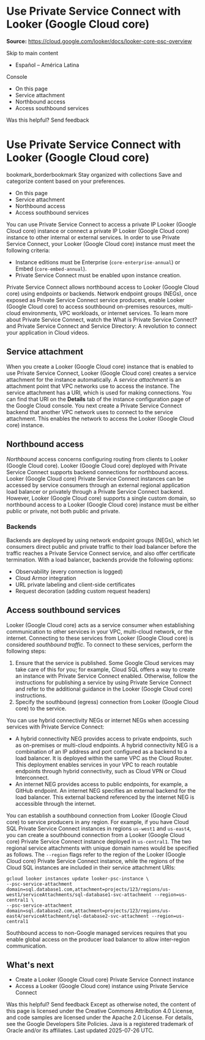 # Use Private Service Connect with Looker (Google Cloud core)

**Source:** https://cloud.google.com/looker/docs/looker-core-psc-overview

Skip to main content 
  * Español – América Latina

Console 


  * On this page
  * Service attachment
  * Northbound access
  * Access southbound services




Was this helpful?
Send feedback 
#  Use Private Service Connect with Looker (Google Cloud core)
bookmark_borderbookmark Stay organized with collections  Save and categorize content based on your preferences.
  * On this page
  * Service attachment
  * Northbound access
  * Access southbound services


You can use Private Service Connect to access a private IP Looker (Google Cloud core) instance or connect a private IP Looker (Google Cloud core) instance to other internal or external services. In order to use Private Service Connect, your Looker (Google Cloud core) instance must meet the following criteria:
  * Instance editions must be Enterprise (`core-enterprise-annual`) or Embed (`core-embed-annual`).
  * Private Service Connect must be enabled upon instance creation.


Private Service Connect allows northbound access to Looker (Google Cloud core) using endpoints or backends. Network endpoint groups (NEGs), once exposed as Private Service Connect service producers, enable Looker (Google Cloud core) to access southbound on-premises resources, multi-cloud environments, VPC workloads, or internet services.
To learn more about Private Service Connect, watch the What is Private Service Connect? and Private Service Connect and Service Directory: A revolution to connect your application in Cloud videos.
## Service attachment
When you create a Looker (Google Cloud core) instance that is enabled to use Private Service Connect, Looker (Google Cloud core) creates a service attachment for the instance automatically. A _service attachment_ is an attachment point that VPC networks use to access the instance. The service attachment has a URI, which is used for making connections. You can find that URI on the **Details** tab of the instance configuration page of the Google Cloud console.
You next create a Private Service Connect backend that another VPC network uses to connect to the service attachment. This enables the network to access the Looker (Google Cloud core) instance.
## Northbound access
_Northbound_ access concerns configuring routing from clients to Looker (Google Cloud core). Looker (Google Cloud core) deployed with Private Service Connect supports backend connections for northbound access.
Looker (Google Cloud core) Private Service Connect instances can be accessed by service consumers through an external regional application load balancer or privately through a Private Service Connect backend. However, Looker (Google Cloud core) supports a single custom domain, so northbound access to a Looker (Google Cloud core) instance must be either public or private, not both public and private.
### Backends
Backends are deployed by using network endpoint groups (NEGs), which let consumers direct public and private traffic to their load balancer before the traffic reaches a Private Service Connect service, and also offer certificate termination. With a load balancer, backends provide the following options:
  * Observability (every connection is logged)
  * Cloud Armor integration
  * URL private labeling and client-side certificates
  * Request decoration (adding custom request headers)


## Access southbound services
Looker (Google Cloud core) acts as a service consumer when establishing communication to other services in your VPC, multi-cloud network, or the internet. Connecting to these services from Looker (Google Cloud core) is considered _southbound traffic_.
To connect to these services, perform the following steps:
  1. Ensure that the service is published. Some Google Cloud services may take care of this for you; for example, Cloud SQL offers a way to create an instance with Private Service Connect enabled. Otherwise, follow the instructions for publishing a service by using Private Service Connect and refer to the additional guidance in the Looker (Google Cloud core) instructions.
  2. Specify the southbound (egress) connection from Looker (Google Cloud core) to the service.


You can use hybrid connectivity NEGs or internet NEGs when accessing services with Private Service Connect:
  * A hybrid connectivity NEG provides access to private endpoints, such as on-premises or multi-cloud endpoints. A hybrid connectivity NEG is a combination of an IP address and port configured as a backend to a load balancer. It is deployed within the same VPC as the Cloud Router. This deployment enables services in your VPC to reach routable endpoints through hybrid connectivity, such as Cloud VPN or Cloud Interconnect.
  * An internet NEG provides access to public endpoints, for example, a GitHub endpoint. An internet NEG specifies an external backend for the load balancer. This external backend referenced by the internet NEG is accessible through the internet.


You can establish a southbound connection from Looker (Google Cloud core) to service producers in any region. For example, if you have Cloud SQL Private Service Connect instances in regions `us-west1` and `us-east4`, you can create a southbound connection from a Looker (Google Cloud core) Private Service Connect instance deployed in `us-central1`.
The two regional service attachments with unique domain names would be specified as follows. The `--region` flags refer to the region of the Looker (Google Cloud core) Private Service Connect instance, while the regions of the Cloud SQL instances are included in their service attachment URIs:
```
gcloud looker instances update looker-psc-instance \
--psc-service-attachment domain=sql.database1.com,attachment=projects/123/regions/us-west1/serviceAttachments/sql-database1-svc-attachment --region=us-central1 \
--psc-service-attachment domain=sql.database2.com,attachment=projects/123/regions/us-east4/serviceAttachment/sql-database2-svc-attachment --region=us-central1

```

Southbound access to non-Google managed services requires that you enable global access on the producer load balancer to allow inter-region communication.
## What's next
  * Create a Looker (Google Cloud core) Private Service Connect instance
  * Access a Looker (Google Cloud core) instance using Private Service Connect


Was this helpful?
Send feedback 
Except as otherwise noted, the content of this page is licensed under the Creative Commons Attribution 4.0 License, and code samples are licensed under the Apache 2.0 License. For details, see the Google Developers Site Policies. Java is a registered trademark of Oracle and/or its affiliates.
Last updated 2025-07-26 UTC.


